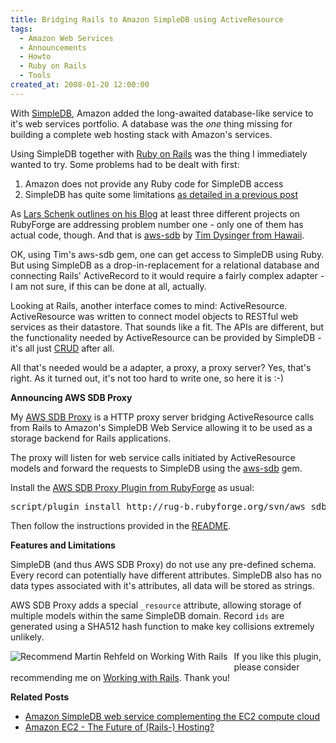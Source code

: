 ```yaml
---
title: Bridging Rails to Amazon SimpleDB using ActiveResource
tags:
  - Amazon Web Services
  - Announcements
  - Howto
  - Ruby on Rails
  - Tools
created_at: 2008-01-20 12:00:00
---
```


With <a href="http://aws.amazon.com/simpledb">SimpleDB</a>, Amazon added the long-awaited database-like service to it's web services portfolio. A database was the <em>one</em> thing missing for building a complete web hosting stack with Amazon's services.

Using SimpleDB together with <a href="http://www.rubyonrails.org/">Ruby on Rails</a> was the thing I immediately wanted to try. Some problems had to be dealt with first:
<ol>
	<li>Amazon does not provide any Ruby code for SimpleDB access</li>
	<li>SimpleDB has quite some limitations <a href="http://inside.glnetworks.de/2007/12/15/amazon-simpledb-web-service-complementing-the-ec2-compute-cloud/">as detailed in a previous post</a></li>
</ol>
As <a href="http://lars-schenk.com/open-source-wettbewerb/194">Lars Schenk outlines on his Blog</a> at least three different projects on RubyForge are addressing problem number one - only one of them has actual code, though. And that is <a href="http://rubyforge.org/projects/aws-sdb/">aws-sdb</a> by <a href="http://dysinger.net/2007/12/17/amazon-sdb-released/">Tim Dysinger from Hawaii</a>.

OK, using Tim's aws-sdb gem, one can get access to SimpleDB using Ruby. But using SimpleDB as a drop-in-replacement for a relational database and connecting Rails' ActiveRecord to it would require a fairly complex adapter - I am not sure, if this can be done at all, actually.

Looking at Rails, another interface comes to mind: ActiveResource. ActiveResource was written to connect model objects to RESTful web services as their datastore. That sounds like a fit. The APIs are different, but the functionality needed by ActiveResource can be provided by SimpleDB - it's all just <a href="http://en.wikipedia.org/wiki/Create,_read,_update_and_delete">CRUD</a> after all.

All that's needed would be a adapter, a proxy, a proxy server? Yes, that's right. As it turned out, it's not too hard to write one, so here it is :-)

<strong>Announcing AWS SDB Proxy</strong>

My <a title="AWS SDB Proxy on Agilewebdevelopment" href="http://agilewebdevelopment.com/plugins/aws_sdb_proxy">AWS SDB Proxy</a> is a HTTP proxy server bridging ActiveResource calls from Rails to Amazon's SimpleDB Web Service allowing it to be used as a storage backend for Rails applications.

The proxy will listen for web service calls initiated by ActiveResource models and forward the requests to SimpleDB using the <a href="https://rubyforge.org/projects/aws-sdb/">aws-sdb</a> gem.

Install the <a href="http://rug-b.rubyforge.org/svn/aws_sdb_proxy/">AWS SDB Proxy Plugin from RubyForge</a> as usual:
<pre>script/plugin install http://rug-b.rubyforge.org/svn/aws_sdb_proxy</pre>
Then follow the instructions provided in the <a href="http://rug-b.rubyforge.org/svn/aws_sdb_proxy/README">README</a>.

<strong>Features and Limitations</strong>

SimpleDB (and thus AWS SDB Proxy) do not use any pre-defined schema. Every record can potentially have different attributes. SimpleDB also has no data types associated with it's attributes, all data will be stored as strings.

AWS SDB Proxy adds a special <code>_resource</code> attribute, allowing storage of multiple models within the same SimpleDB domain. Record <code>ids</code> are generated using a SHA512 hash function to make key collisions extremely unlikely.

<a href="http://www.workingwithrails.com/recommendation/new/person/6641-martin-rehfeld"><img align="left" style="border: 0pt none ; padding-right: 7px; padding-bottom: 5px" alt="Recommend Martin Rehfeld on Working With Rails" src="http://workingwithrails.com/images/tools/compact-small-button.jpg" /></a>If you like this plugin, please consider recommending me on <a href="http://www.workingwithrails.com/recommendation/new/person/6641-martin-rehfeld">Working with Rails</a>. Thank you!

<div style="clear:left"><strong>Related Posts</strong></div>
<ul>
	<li><a href="/2007/12/15/amazon-simpledb-web-service-complementing-the-ec2-compute-cloud/">Amazon SimpleDB web service complementing the EC2 compute cloud</a></li>
	<li><a href="/2007/04/06/amazon-ec2-the-future-of-rails-hosting/">Amazon EC2 - The Future of (Rails-) Hosting?</a></li>
</ul>
